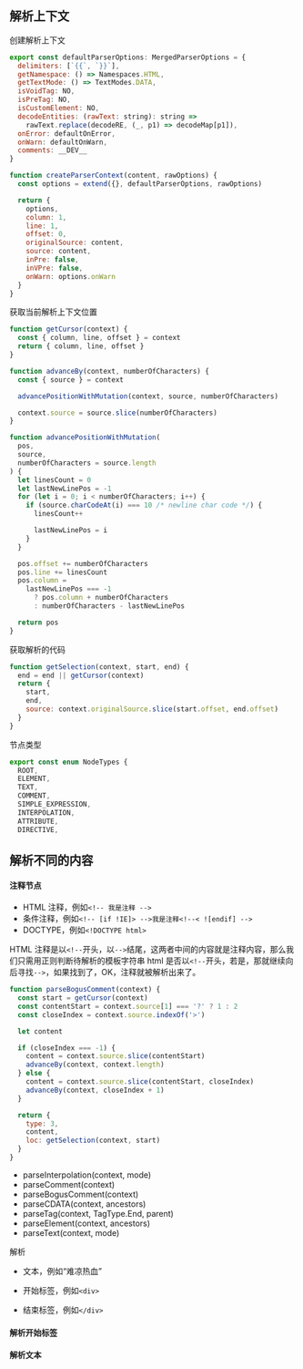 ## 解析上下文

创建解析上下文

```js
export const defaultParserOptions: MergedParserOptions = {
  delimiters: [`{{`, `}}`],
  getNamespace: () => Namespaces.HTML,
  getTextMode: () => TextModes.DATA,
  isVoidTag: NO,
  isPreTag: NO,
  isCustomElement: NO,
  decodeEntities: (rawText: string): string =>
    rawText.replace(decodeRE, (_, p1) => decodeMap[p1]),
  onError: defaultOnError,
  onWarn: defaultOnWarn,
  comments: __DEV__
}

function createParserContext(content, rawOptions) {
  const options = extend({}, defaultParserOptions, rawOptions)

  return {
    options,
    column: 1,
    line: 1,
    offset: 0,
    originalSource: content,
    source: content,
    inPre: false,
    inVPre: false,
    onWarn: options.onWarn
  }
}
```

获取当前解析上下文位置

```js
function getCursor(context) {
  const { column, line, offset } = context
  return { column, line, offset }
}
```

```js
function advanceBy(context, numberOfCharacters) {
  const { source } = context

  advancePositionWithMutation(context, source, numberOfCharacters)

  context.source = source.slice(numberOfCharacters)
}

function advancePositionWithMutation(
  pos,
  source,
  numberOfCharacters = source.length
) {
  let linesCount = 0
  let lastNewLinePos = -1
  for (let i = 0; i < numberOfCharacters; i++) {
    if (source.charCodeAt(i) === 10 /* newline char code */) {
      linesCount++

      lastNewLinePos = i
    }
  }

  pos.offset += numberOfCharacters
  pos.line += linesCount
  pos.column =
    lastNewLinePos === -1
      ? pos.column + numberOfCharacters
      : numberOfCharacters - lastNewLinePos

  return pos
}
```

获取解析的代码

```js
function getSelection(context, start, end) {
  end = end || getCursor(context)
  return {
    start,
    end,
    source: context.originalSource.slice(start.offset, end.offset)
  }
}
```

节点类型

```ts
export const enum NodeTypes {
  ROOT,
  ELEMENT,
  TEXT,
  COMMENT,
  SIMPLE_EXPRESSION,
  INTERPOLATION,
  ATTRIBUTE,
  DIRECTIVE,
```

## 解析不同的内容

#### 注释节点

- HTML 注释，例如`<!-- 我是注释 -->`
- 条件注释，例如`<!-- [if !IE]> -->我是注释<!--< ![endif] -->`
- DOCTYPE，例如`<!DOCTYPE html>`

HTML 注释是以`<!--`开头，以`-->`结尾，这两者中间的内容就是注释内容，那么我们只需用正则判断待解析的模板字符串 html 是否以`<!--`开头，若是，那就继续向后寻找`-->`，如果找到了，OK，注释就被解析出来了。

```js
function parseBogusComment(context) {
  const start = getCursor(context)
  const contentStart = context.source[1] === '?' ? 1 : 2
  const closeIndex = context.source.indexOf('>')

  let content

  if (closeIndex === -1) {
    content = context.source.slice(contentStart)
    advanceBy(context, context.length)
  } else {
    content = context.source.slice(contentStart, closeIndex)
    advanceBy(context, closeIndex + 1)
  }

  return {
    type: 3,
    content,
    loc: getSelection(context, start)
  }
}
```

- parseInterpolation(context, mode)
- parseComment(context)
- parseBogusComment(context)
- parseCDATA(context, ancestors)
- parseTag(context, TagType.End, parent)
- parseElement(context, ancestors)
- parseText(context, mode)

解析

- 文本，例如“难凉热血”

- 开始标签，例如`<div>`
- 结束标签，例如`</div>`

#### 解析开始标签

#### 解析文本
